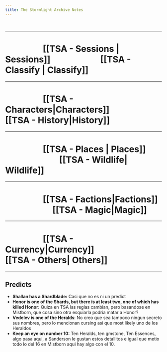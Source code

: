 ```yaml
---
title: The Stormlight Archive Notes
---
```


<br>

---

#                             [[TSA - Sessions | Sessions]]                                   [[TSA - Classify | Classify]]

---

#                             [[TSA - Characters|Characters]]                              [[TSA - History|History]]

---

#                             [[TSA - Places | Places]]                                        [[TSA - Wildlife| Wildlife]]

---

#                             [[TSA - Factions|Factions]]                                    [[TSA - Magic|Magic]]

---

#                             [[TSA - Currency|Currency]]                                 [[TSA - Others| Others]]


---

## Predicts

- **Shallan has a Shardblade:** Casi que no es ni un predict
- **Honor is one of the Shards, but there is at least two, one of which has killed Honor:** Quiza en TSA las reglas cambian, pero basandose en Mistborn, que cosa sino otra esquiarla podria matar a Honor?
- **Vedelev is one of the Heralds**: No creo que sea tampoco ningun secreto sus nombres, pero lo mencionan cursing asi que most likely uno de los Heraldos
- **Keep an eye on number 10:** Ten Heralds, ten gmstone, Ten Essences, algo pasa aqui, a Sanderson le gustan estos detallitos e igual que metio todo lo del 16 en Mistborn aqui hay algo con el 10.

